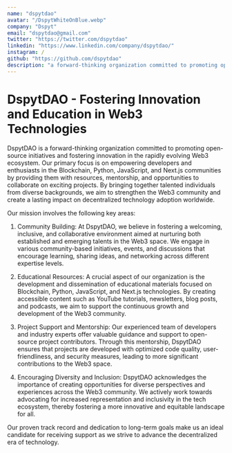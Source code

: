 ```yaml
---
name: "dspytdao"
avatar: "/DspytWhiteOnBlue.webp"
company: "Dspyt"
email: "dspytdao@gmail.com"
twitter: "https://twitter.com/dspytdao"
linkedin: "https://www.linkedin.com/company/dspytdao/"
instagram: /
github: "https://github.com/dspytdao"
description: "a forward-thinking organization committed to promoting open-source initiatives and fostering innovation in the rapidly evolving Web3 ecosystem."
---
```


<h1 className="mt-2 text-3xl font-bold tracking-tight text-center text-gray-900 sm:text-4xl">
    DspytDAO - Fostering Innovation and Education in Web3 Technologies
</h1>
<div className="mt-6 max-w-xl text-base leading-7 dark:text-gray-100 text-gray-700 lg:max-w-none">
DspytDAO is a forward-thinking organization committed to promoting open-source initiatives and fostering innovation in the rapidly evolving Web3 ecosystem.
Our primary focus is on empowering developers and enthusiasts in the Blockchain, Python, JavaScript, and Next.js communities by providing them with resources, mentorship, and opportunities to collaborate on exciting projects. By bringing together talented individuals from diverse backgrounds, we aim to strengthen the Web3 community and create a lasting impact on decentralized technology adoption worldwide.

Our mission involves the following key areas:

1. Community Building: At DspytDAO, we believe in fostering a welcoming, inclusive, and collaborative environment aimed at nurturing both established and emerging talents in the Web3 space. We engage in various community-based initiatives, events, and discussions that encourage learning, sharing ideas, and networking across different expertise levels.

2. Educational Resources: A crucial aspect of our organization is the development and dissemination of educational materials focused on Blockchain, Python, JavaScript, and Next.js technologies. By creating accessible content such as YouTube tutorials, newsletters, blog posts, and podcasts, we aim to support the continuous growth and development of the Web3 community.

3. Project Support and Mentorship: Our experienced team of developers and industry experts offer valuable guidance and support to open-source project contributors. Through this mentorship, DspytDAO ensures that projects are developed with optimized code quality, user-friendliness, and security measures, leading to more significant contributions to the Web3 space.

4. Encouraging Diversity and Inclusion: DspytDAO acknowledges the importance of creating opportunities for diverse perspectives and experiences across the Web3 community. We actively work towards advocating for increased representation and inclusivity in the tech ecosystem, thereby fostering a more innovative and equitable landscape for all.

Our proven track record and dedication to long-term goals make us an ideal candidate for receiving support as we strive to advance the decentralized era of technology.

</div>
